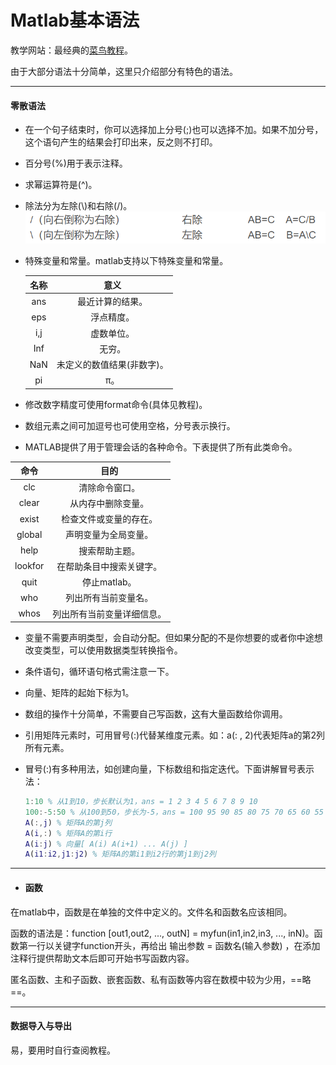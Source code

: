 # Matlab基本语法

教学网站：最经典的[菜鸟教程](https://www.cainiaojc.com/matlab/matlab-tutorial.html)。

由于大部分语法十分简单，这里只介绍部分有特色的语法。

---

#### 零散语法

- 在一个句子结束时，你可以选择加上分号(;)也可以选择不加。如果不加分号，这个语句产生的结果会打印出来，反之则不打印。

- 百分号(%)用于表示注释。

- 求幂运算符是(^)。

- 除法分为左除(\\)和右除(/)。[![1](matlab_1.png)](https://blog.csdn.net/clam_clam/article/details/7184991 "点我跳转CSDN")

- 特殊变量和常量。matlab支持以下特殊变量和常量。

  | 名称 |            意义            |
  | :--: | :------------------------: |
  | ans  |      最近计算的结果。      |
  | eps  |         浮点精度。         |
  | i,j  |         虚数单位。         |
  | Inf  |           无穷。           |
  | NaN  | 未定义的数值结果(非数字)。 |
  |  pi  |            π。             |

- 修改数字精度可使用format命令(具体见教程)。

- 数组元素之间可加逗号也可使用空格，分号表示换行。

- MATLAB提供了用于管理会话的各种命令。下表提供了所有此类命令。

|  命令   |            目的            |
| :-----: | :------------------------: |
|   clc   |       清除命令窗口。       |
|  clear  |     从内存中删除变量。     |
|  exist  |   检查文件或变量的存在。   |
| global  |    声明变量为全局变量。    |
|  help   |       搜索帮助主题。       |
| lookfor |  在帮助条目中搜索关键字。  |
|  quit   |        停止matlab。        |
|   who   |    列出所有当前变量名。    |
|  whos   | 列出所有当前变量详细信息。 |

- 变量不需要声明类型，会自动分配。但如果分配的不是你想要的或者你中途想改变类型，可以使用数据类型转换指令。

- 条件语句，循环语句格式需注意一下。

- 向量、矩阵的起始下标为1。

- 数组的操作十分简单，不需要自己写函数，[这](https://www.cainiaojc.com/matlab/matlab-arrays.html)有大量函数给你调用。

- 引用矩阵元素时，可用冒号(:)代替某维度元素。如：a(: , 2)代表矩阵a的第2列所有元素。

- 冒号(:)有多种用法，如创建向量，下标数组和指定迭代。下面讲解冒号表示法：

  ~~~matlab
  1:10 % 从1到10，步长默认为1，ans = 1 2 3 4 5 6 7 8 9 10
  100:-5:50 % 从100到50，步长为-5，ans = 100 95 90 85 80 75 70 65 60 55 50
  A(:,j) % 矩阵A的第j列
  A(i,:) % 矩阵A的第i行
  A(i:j) % 向量[ A(i) A(i+1) ... A(j) ]
  A(i1:i2,j1:j2) % 矩阵A的第i1到i2行的第j1到j2列
  ~~~

---

- #### 函数

在matlab中，函数是在单独的文件中定义的。文件名和函数名应该相同。

函数的语法是：function [out1,out2, ..., outN] = myfun(in1,in2,in3, ..., inN)。函数第一行以关键字function开头，再给出 输出参数 = 函数名(输入参数) ，在添加注释行提供帮助文本后即可开始书写函数内容。

匿名函数、主和子函数、嵌套函数、私有函数等内容在数模中较为少用，==略==。

---

#### 数据导入与导出

易，要用时自行查阅教程。